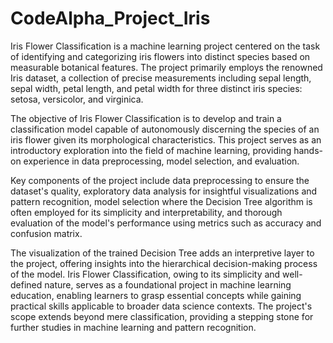 # CodeAlpha_Project_Iris

Iris Flower Classification is a machine learning project centered on the task of identifying and categorizing iris flowers into distinct species based on measurable botanical features. The project primarily employs the renowned Iris dataset, a collection of precise measurements including sepal length, sepal width, petal length, and petal width for three distinct iris species: setosa, versicolor, and virginica.

The objective of Iris Flower Classification is to develop and train a classification model capable of autonomously discerning the species of an iris flower given its morphological characteristics. This project serves as an introductory exploration into the field of machine learning, providing hands-on experience in data preprocessing, model selection, and evaluation.

Key components of the project include data preprocessing to ensure the dataset's quality, exploratory data analysis for insightful visualizations and pattern recognition, model selection where the Decision Tree algorithm is often employed for its simplicity and interpretability, and thorough evaluation of the model's performance using metrics such as accuracy and confusion matrix.

The visualization of the trained Decision Tree adds an interpretive layer to the project, offering insights into the hierarchical decision-making process of the model. Iris Flower Classification, owing to its simplicity and well-defined nature, serves as a foundational project in machine learning education, enabling learners to grasp essential concepts while gaining practical skills applicable to broader data science contexts. The project's scope extends beyond mere classification, providing a stepping stone for further studies in machine learning and pattern recognition.
